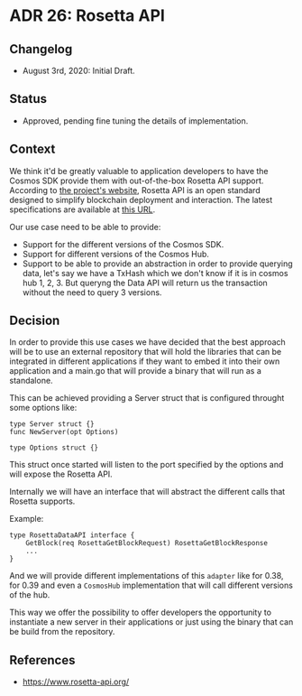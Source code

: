 # ADR 26: Rosetta API

## Changelog

- August 3rd, 2020: Initial Draft.

## Status

- Approved, pending fine tuning the details of implementation.

## Context

We think it'd be greatly valuable to application developers to have the Cosmos SDK
provide them with out-of-the-box Rosetta API support.
According to [the project's website](https://www.rosetta-api.org/), Rosetta API is an open
standard designed to simplify blockchain deployment and interaction. The latest specifications are
available at [this URL](https://www.rosetta-api.org/docs/Reference.html).

Our use case need to be able to provide:

- Support for the different versions of the Cosmos SDK.
- Support for different versions of the Cosmos Hub.
- Support to be able to provide an abstraction in order to provide querying data, let's say
we have a TxHash which we don't know if it is in cosmos hub 1, 2, 3. But queryng the Data
API will return us the transaction without the need to query 3 versions.

## Decision

In order to provide this use cases we have decided that the best approach will be to 
use an external repository that will hold the libraries that can be integrated in
different applications if they want to embed it into their own application and a
main.go that will provide a binary that will run as a standalone.

This can be achieved providing a Server struct that is configured throught some options
like:

```
type Server struct {}
func NewServer(opt Options)

type Options struct {}
```

This struct once started will listen to the port specified by the options and will
expose the Rosetta API.

Internally we will have an interface that will abstract the different calls that Rosetta supports.

Example:

```
type RosettaDataAPI interface {
    GetBlock(req RosettaGetBlockRequest) RosettaGetBlockResponse
    ...
}
```

And we will provide different implementations of this `adapter` like for 0.38, for 0.39
and even a `CosmosHub` implementation that will call different versions of the hub.

This way we offer the possibility to offer developers the opportunity to instantiate
a new server in their applications or just using the binary that can be build from the
repository.

## References

- https://www.rosetta-api.org/
